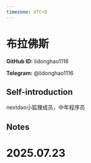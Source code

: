 ```yaml
---
timezone: UTC+8
---
```


# 布拉佛斯

**GitHub ID:** lidonghao1116

**Telegram:** @lidonghao1116

## Self-introduction

nextdao小狐狸成员，中年程序员

## Notes

<!-- Content_START -->

# 2025.07.23


<!-- Content_END -->
